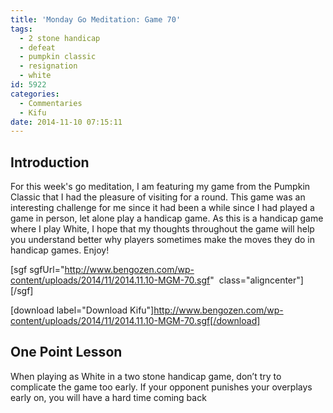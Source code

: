 ```yaml
---
title: 'Monday Go Meditation: Game 70'
tags:
  - 2 stone handicap
  - defeat
  - pumpkin classic
  - resignation
  - white
id: 5922
categories:
  - Commentaries
  - Kifu
date: 2014-11-10 07:15:11
---
```


## Introduction

For this week's go meditation, I am featuring my game from the Pumpkin Classic that I had the pleasure of visiting for a round. This game was an interesting challenge for me since it had been a while since I had played a game in person, let alone play a handicap game. As this is a handicap game where I play White, I hope that my thoughts throughout the game will help you understand better why players sometimes make the moves they do in handicap games. Enjoy!

<!--more-->

[sgf sgfUrl="http://www.bengozen.com/wp-content/uploads/2014/11/2014.11.10-MGM-70.sgf"  class="aligncenter"][/sgf]

[download label="Download Kifu"]http://www.bengozen.com/wp-content/uploads/2014/11/2014.11.10-MGM-70.sgf[/download]

## One Point Lesson

When playing as White in a two stone handicap game, don’t try to complicate the game too early. If your opponent punishes your overplays early on, you will have a hard time coming back